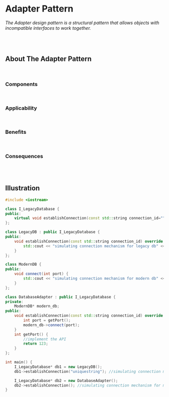 # Adapter Pattern

_The Adapter design pattern is a structural pattern that allows objects with incompatible interfaces to work together._

<br>
<br>

## About The Adapter Pattern

<br>

### Components

<br>

### Applicability

<br>

### Benefits

<br>

### Consequences

<br>
<br>

## Illustration

```cpp
#include <iostream>

class I_LegacyDatabase {
public:
	virtual void establishConnection(const std::string connection_id="") = 0;
};

class LegacyDB : public I_LegacyDatabase {
public:
	void establishConnection(const std::string connection_id) override {
		std::cout << "simulating connection mechanism for legacy db" << "\n";
	}
};

class ModernDB {
public:
	void connect(int port) {
		std::cout << "simulating connection mechanism for modern db" << "\n";
	}
};

class DatabaseAdapter : public I_LegacyDatabase {
private:
	ModernDB* modern_db;
public:
	void establishConnection(const std::string connection_id) override {
		int port = getPort();
		modern_db->connect(port);
	}
	int getPort() {
		//implement the API
		return 123;
	}
};

int main() {
	I_LegacyDatabase* db1 = new LegacyDB();
	db1->establishConnection("uniquestring"); //simulating connection mechanism for legacy db

	I_LegacyDatabase* db2 = new DatabaseAdapter();
	db2->establishConnection();	//simulating connection mechanism for modern db
}
```
